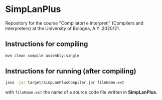 # SimpLanPlus

Repository for the course "Compilatori e interpreti" (Compilers and Interpreters) at the University of Bologna, A.Y. 2020/21.

## Instructions for compiling
```bash
mvn clean compile assembly:single
```

## Instructions for running (after compiling)
```bash
java -jar target/SimpLanPlusCompiler.jar fileName.ext
```
with ```fileName.ext``` the name of a source code file written in **SimpLanPlus**.